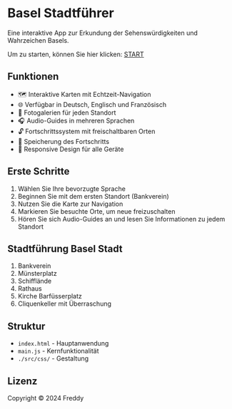 # Basel Stadtführer

Eine interaktive App zur Erkundung der Sehenswürdigkeiten und Wahrzeichen Basels.

Um zu starten, können Sie hier klicken: [START](https://freddylin.github.io/freddylin_sightseeing/public/)

## Funktionen

- 🗺️ Interaktive Karten mit Echtzeit-Navigation
- 🌐 Verfügbar in Deutsch, Englisch und Französisch
- 📸 Fotogalerien für jeden Standort
- 🎧 Audio-Guides in mehreren Sprachen
- 🔓 Fortschrittssystem mit freischaltbaren Orten
- 💾 Speicherung des Fortschritts
- 📱 Responsive Design für alle Geräte

## Erste Schritte

1. Wählen Sie Ihre bevorzugte Sprache
2. Beginnen Sie mit dem ersten Standort (Bankverein)
3. Nutzen Sie die Karte zur Navigation
4. Markieren Sie besuchte Orte, um neue freizuschalten
5. Hören Sie sich Audio-Guides an und lesen Sie Informationen zu jedem Standort

## Stadtführung Basel Stadt

1. Bankverein
2. Münsterplatz
3. Schifflände
4. Rathaus
5. Kirche Barfüsserplatz
6. Cliquenkeller mit Überraschung

## Struktur

- `index.html` - Hauptanwendung
- `main.js` - Kernfunktionalität
- `./src/css/` - Gestaltung

## Lizenz

Copyright © 2024 Freddy